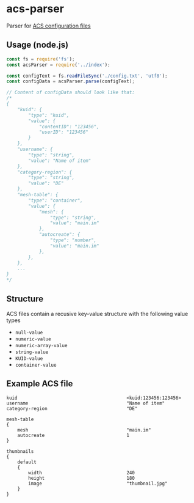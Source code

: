 # acs-parser
Parser for [ACS configuration files](http://online.ts2009.com/mediaWiki/index.php/ACS_Text_Format)

## Usage (node.js)
```javascript
const fs = require('fs');
const acsParser = require('../index');

const configText = fs.readFileSync('./config.txt', 'utf8');
const configData = acsParser.parse(configText);

// Content of configData should look like that:
/*
{
    "kuid": {
        "type": "kuid",
        "value": {
            "contentID": "123456",
            "userID": "123456"
        }
    },
    "username": {
        "type": "string",
        "value": "Name of item"
    },
    "category-region": {
        "type": "string",
        "value": "DE"
    },
    "mesh-table": {
        "type": "container",
        "value": {
            "mesh": {
                "type": "string",
                "value": "main.im"
            },
            "autocreate": {
                "type": "number",
                "value": "main.im"
            },
        },
    },
    ...
}
*/
```

## Structure
ACS files contain a recusive key-value structure with the following value types
- `null-value`
- `numeric-value`
- `numeric-array-value`
- `string-value`
- `KUID-value`
- `container-value`

## Example ACS file
```
kuid                                        <kuid:123456:123456>
username                                    "Name of item"
category-region                             "DE"

mesh-table
{
    mesh                                    "main.im"
    autocreate                              1
}

thumbnails
{
    default
    {
        width                               240
        height                              180
        image                               "thumbnail.jpg"
    }
}

```